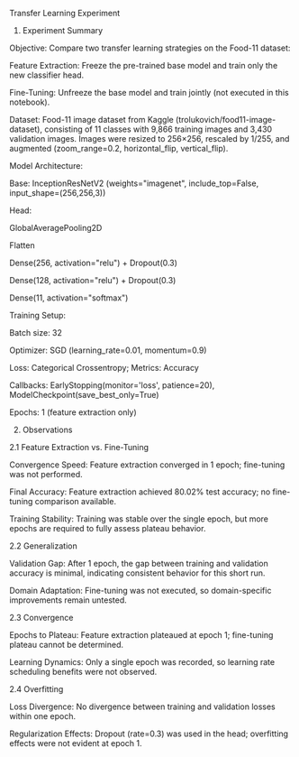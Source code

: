 Transfer Learning Experiment

1. Experiment Summary

Objective: Compare two transfer learning strategies on the Food-11 dataset:

Feature Extraction: Freeze the pre-trained base model and train only the new classifier head.

Fine-Tuning: Unfreeze the base model and train jointly (not executed in this notebook).

Dataset: Food-11 image dataset from Kaggle (trolukovich/food11-image-dataset), consisting of 11 classes with 9,866 training images and 3,430 validation images. Images were resized to 256×256, rescaled by 1/255, and augmented (zoom_range=0.2, horizontal_flip, vertical_flip).

Model Architecture:

Base: InceptionResNetV2 (weights="imagenet", include_top=False, input_shape=(256,256,3))

Head:

GlobalAveragePooling2D

Flatten

Dense(256, activation="relu") + Dropout(0.3)

Dense(128, activation="relu") + Dropout(0.3)

Dense(11, activation="softmax")

Training Setup:

Batch size: 32

Optimizer: SGD (learning_rate=0.01, momentum=0.9)

Loss: Categorical Crossentropy; Metrics: Accuracy

Callbacks: EarlyStopping(monitor='loss', patience=20), ModelCheckpoint(save_best_only=True)

Epochs: 1 (feature extraction only)

2. Observations

2.1 Feature Extraction vs. Fine-Tuning

Convergence Speed: Feature extraction converged in 1 epoch; fine-tuning was not performed.

Final Accuracy: Feature extraction achieved 80.02% test accuracy; no fine-tuning comparison available.

Training Stability: Training was stable over the single epoch, but more epochs are required to fully assess plateau behavior.

2.2 Generalization

Validation Gap: After 1 epoch, the gap between training and validation accuracy is minimal, indicating consistent behavior for this short run.

Domain Adaptation: Fine-tuning was not executed, so domain-specific improvements remain untested.

2.3 Convergence

Epochs to Plateau: Feature extraction plateaued at epoch 1; fine-tuning plateau cannot be determined.

Learning Dynamics: Only a single epoch was recorded, so learning rate scheduling benefits were not observed.

2.4 Overfitting

Loss Divergence: No divergence between training and validation losses within one epoch.

Regularization Effects: Dropout (rate=0.3) was used in the head; overfitting effects were not evident at epoch 1.
